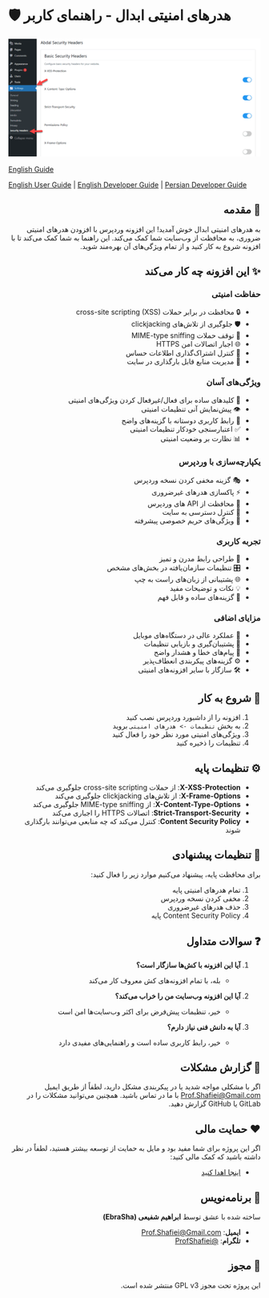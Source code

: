 # 🛡️ هدرهای امنیتی ابدال - راهنمای کاربر

<div align="center">
  <img src="abdal-security-headers.png" alt="تصویر افزونه هدرهای امنیتی ابدال">
</div>

[English Guide](README.md)

[English User Guide](README_User_en.md) | [English Developer Guide](README_Developer_en.md) | [Persian Developer Guide](README_Developer_fa.md)

<div dir="rtl">

## 📝 مقدمه
به هدرهای امنیتی ابدال خوش آمدید! این افزونه وردپرس با افزودن هدرهای امنیتی ضروری، به محافظت از وب‌سایت شما کمک می‌کند. این راهنما به شما کمک می‌کند تا با افزونه شروع به کار کنید و از تمام ویژگی‌های آن بهره‌مند شوید.

## ✨ این افزونه چه کار می‌کند

### حفاظت امنیتی
- 🔒 محافظت در برابر حملات cross-site scripting (XSS)
- 🛡️ جلوگیری از تلاش‌های clickjacking
- 🔐 توقف حملات MIME-type sniffing
- 🌐 اجبار اتصالات امن HTTPS
- 🚫 کنترل اشتراک‌گذاری اطلاعات حساس
- 🛑 مدیریت منابع قابل بارگذاری در سایت

### ویژگی‌های آسان
- 📝 کلیدهای ساده برای فعال/غیرفعال کردن ویژگی‌های امنیتی
- 👁️ پیش‌نمایش آنی تنظیمات امنیتی
- 🎨 رابط کاربری دوستانه با گزینه‌های واضح
- ✅ اعتبارسنجی خودکار تنظیمات امنیتی
- 📊 نظارت بر وضعیت امنیتی

### یکپارچه‌سازی با وردپرس
- 🎭 گزینه مخفی کردن نسخه وردپرس
- ⚡ پاکسازی هدرهای غیرضروری
- 🔌 محافظت از API های وردپرس
- 🔑 کنترل دسترسی به سایت
- 📢 ویژگی‌های حریم خصوصی پیشرفته

### تجربه کاربری
- 💫 طراحی رابط مدرن و تمیز
- 🎛️ تنظیمات سازمان‌یافته در بخش‌های مشخص
- 🌐 پشتیبانی از زبان‌های راست به چپ
- 💡 نکات و توضیحات مفید
- 🎯 گزینه‌های ساده و قابل فهم

### مزایای اضافی
- 📱 عملکرد عالی در دستگاه‌های موبایل
- 🔄 پشتیبان‌گیری و بازیابی تنظیمات
- 📝 پیام‌های خطا و هشدار واضح
- ⚙️ گزینه‌های پیکربندی انعطاف‌پذیر
- 🛠️ سازگار با سایر افزونه‌های امنیتی

## 🚀 شروع به کار
1. افزونه را از داشبورد وردپرس نصب کنید
2. به بخش `تنظیمات -> هدرهای امنیتی` بروید
3. ویژگی‌های امنیتی مورد نظر خود را فعال کنید
4. تنظیمات را ذخیره کنید

## ⚙️ تنظیمات پایه
- **X-XSS-Protection**: از حملات cross-site scripting جلوگیری می‌کند
- **X-Frame-Options**: از تلاش‌های clickjacking جلوگیری می‌کند
- **X-Content-Type-Options**: از MIME-type sniffing جلوگیری می‌کند
- **Strict-Transport-Security**: اتصالات HTTPS را اجباری می‌کند
- **Content Security Policy**: کنترل می‌کند که چه منابعی می‌توانند بارگذاری شوند

## 🔰 تنظیمات پیشنهادی
برای محافظت پایه، پیشنهاد می‌کنیم موارد زیر را فعال کنید:
1. تمام هدرهای امنیتی پایه
2. مخفی کردن نسخه وردپرس
3. حذف هدرهای غیرضروری
4. Content Security Policy پایه

## ❓ سوالات متداول
1. **آیا این افزونه با کش‌ها سازگار است؟**
   - بله، با تمام افزونه‌های کش معروف کار می‌کند

2. **آیا این افزونه وب‌سایت من را خراب می‌کند؟**
   - خیر، تنظیمات پیش‌فرض برای اکثر وب‌سایت‌ها امن است

3. **آیا به دانش فنی نیاز دارم؟**
   - خیر، رابط کاربری ساده است و راهنمایی‌های مفیدی دارد

## 🐛 گزارش مشکلات
اگر با مشکلی مواجه شدید یا در پیکربندی مشکل دارید، لطفاً از طریق ایمیل Prof.Shafiei@Gmail.com با ما در تماس باشید. همچنین می‌توانید مشکلات را در GitLab یا GitHub گزارش دهید.

## ❤️ حمایت مالی
اگر این پروژه برای شما مفید بود و مایل به حمایت از توسعه بیشتر هستید، لطفاً در نظر داشته باشید که کمک مالی کنید:
- [اینجا اهدا کنید](https://alphajet.ir/abdal-donation)

## 🤵 برنامه‌نویس
ساخته شده با عشق توسط **ابراهیم شفیعی (EbraSha)**
- **ایمیل**: Prof.Shafiei@Gmail.com
- **تلگرام**: [@ProfShafiei](https://t.me/ProfShafiei)

## 📜 مجوز
این پروژه تحت مجوز GPL v3 منتشر شده است.

</div> 